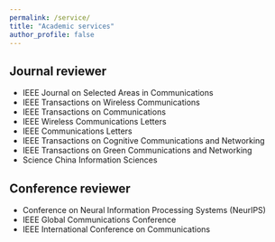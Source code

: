 ```yaml
---
permalink: /service/
title: "Academic services"
author_profile: false
---
```


## Journal reviewer

* IEEE Journal on Selected Areas in Communications
* IEEE Transactions on Wireless Communications
* IEEE Transactions on Communications
* IEEE Wireless Communications Letters
* IEEE Communications Letters
* IEEE Transactions on Cognitive Communications and Networking
* IEEE Transactions on Green Communications and Networking
* Science China Information Sciences 

## Conference reviewer

* Conference on Neural Information Processing Systems (NeurIPS)
* IEEE Global Communications Conference
* IEEE International Conference on Communications